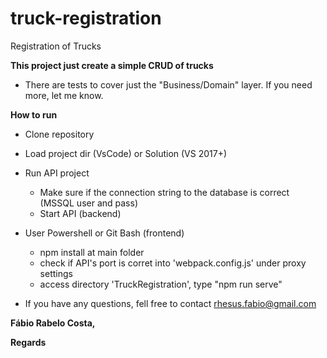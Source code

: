 # truck-registration
Registration of Trucks

**This project just create a simple CRUD of trucks**

- There are tests to cover just the "Business/Domain" layer. If you need more, let me know.



**How to run**

- Clone repository

- Load project dir (VsCode) or Solution (VS 2017+)

- Run API project
	- Make sure if the connection string to the database is correct (MSSQL user and pass)
    - Start API (backend)

- User Powershell or Git Bash (frontend)
	- npm install at main folder
	- check if API's port is corret into 'webpack.config.js' under proxy settings
	- access directory 'TruckRegistration', type "npm run serve"

- If you have any questions, fell free to contact rhesus.fabio@gmail.com



**Fábio Rabelo Costa,**


**Regards**
